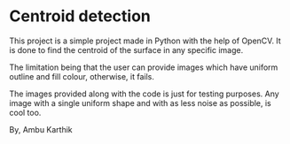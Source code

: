 # Centroid detection
This project is a simple project made in Python with the help of OpenCV.
It is done to find the centroid of the surface in any specific image. 

The limitation being that the user can provide images which have uniform outline and fill colour, otherwise, it fails.

The images provided along with the code is just for testing purposes. Any image with a single uniform shape and with as less noise as possible, is cool too.

By,
Ambu Karthik
